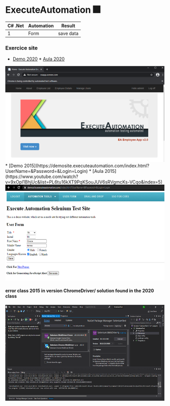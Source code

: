 # ExecuteAutomation :fireworks:

 
| C# .Net    |Automation          | Result                     |
|------------|--------------------|----------------------------|
|     1      |Form                |save data                   |



 ### Exercice site 
   * [Demo 2020](http://eaapp.somee.com/)   * [Aula 2020](https://www.youtube.com/watch?v=KlhGcwFBKoY) 
   <img src="/SeleniumCoreDemo/img/ExecuteAutomatiom2020.png" width="500" height="300">
   * [Demo 2015](https://demosite.executeautomation.com/index.html?UserName=&Password=&Login=Login)   * [Aula 2015](https://www.youtube.com/watch?v=9xOpl1BhjUc&list=PL6tu16kXT9PqKSouJUV6sRVgmcKs-VCqo&index=5)
   <img src="/SeleniumCoreDemo/img/ExecuteAutomatiom2015.png" width="500" height="300">

#### error class 2015 in version ChromeDriver/ solution found in the 2020 class
<img src="/SeleniumCoreDemo/img/error-chrome.png" width="500" height="300">

  


